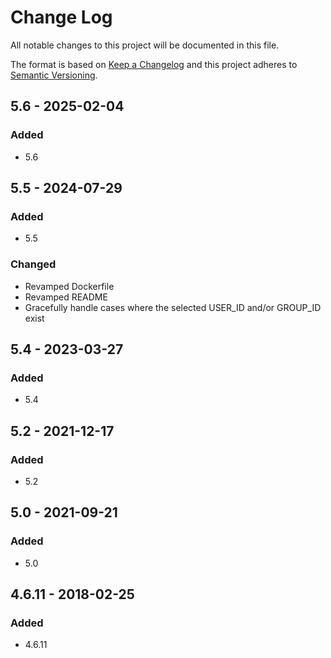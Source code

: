 # Change Log
All notable changes to this project will be documented in this file.

The format is based on [Keep a Changelog](http://keepachangelog.com/)
and this project adheres to [Semantic Versioning](http://semver.org/).

## 5.6 - 2025-02-04
### Added
- 5.6
## 5.5 - 2024-07-29
### Added
- 5.5
### Changed
- Revamped Dockerfile
- Revamped README
- Gracefully handle cases where the selected USER_ID and/or GROUP_ID exist

## 5.4 - 2023-03-27
### Added
- 5.4

## 5.2 - 2021-12-17
### Added
- 5.2

## 5.0 - 2021-09-21
### Added
- 5.0

## 4.6.11 - 2018-02-25
### Added
- 4.6.11

[Unreleased]: https://github.com/Unidata/tdm-docker/compare/v5.4...HEAD
[5.4]: https://github.com/Unidata/tdm-docker/compare/v5.2...v5.4
[5.2]: https://github.com/Unidata/tdm-docker/compare/v5.0...v5.2
[5.0]: https://github.com/Unidata/tdm-docker/compare/v4.6.11...v5.0
